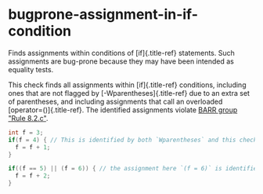 # bugprone-assignment-in-if-condition

Finds assignments within conditions of [if]{.title-ref} statements. Such
assignments are bug-prone because they may have been intended as
equality tests.

This check finds all assignments within [if]{.title-ref} conditions,
including ones that are not flagged by [-Wparentheses]{.title-ref} due
to an extra set of parentheses, and including assignments that call an
overloaded [operator=()]{.title-ref}. The identified assignments violate
[BARR group \"Rule
8.2.c\"](https://barrgroup.com/embedded-systems/books/embedded-c-coding-standard/statement-rules/if-else-statements).

```c++
int f = 3;
if(f = 4) { // This is identified by both `Wparentheses` and this check - should it have been: `if (f == 4)` ?
  f = f + 1;
}

if((f == 5) || (f = 6)) { // the assignment here `(f = 6)` is identified by this check, but not by `-Wparentheses`. Should it have been `(f == 6)` ?
  f = f + 2;
}
```
